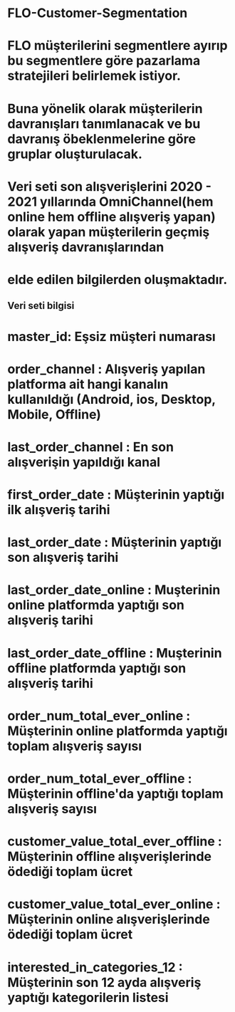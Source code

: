 # FLO-Customer-Segmentation
# FLO müşterilerini segmentlere ayırıp bu segmentlere göre pazarlama stratejileri belirlemek istiyor.
# Buna yönelik olarak müşterilerin davranışları tanımlanacak ve bu davranış öbeklenmelerine göre gruplar oluşturulacak.
# Veri seti son alışverişlerini 2020 - 2021 yıllarında OmniChannel(hem online hem offline alışveriş yapan) olarak yapan müşterilerin geçmiş alışveriş davranışlarından
# elde edilen bilgilerden oluşmaktadır.
## Veri seti bilgisi
# master_id: Eşsiz müşteri numarası
# order_channel : Alışveriş yapılan platforma ait hangi kanalın kullanıldığı (Android, ios, Desktop, Mobile, Offline)
# last_order_channel : En son alışverişin yapıldığı kanal
# first_order_date : Müşterinin yaptığı ilk alışveriş tarihi
# last_order_date : Müşterinin yaptığı son alışveriş tarihi
# last_order_date_online : Muşterinin online platformda yaptığı son alışveriş tarihi
# last_order_date_offline : Muşterinin offline platformda yaptığı son alışveriş tarihi
# order_num_total_ever_online : Müşterinin online platformda yaptığı toplam alışveriş sayısı
# order_num_total_ever_offline : Müşterinin offline'da yaptığı toplam alışveriş sayısı
# customer_value_total_ever_offline : Müşterinin offline alışverişlerinde ödediği toplam ücret
# customer_value_total_ever_online : Müşterinin online alışverişlerinde ödediği toplam ücret
# interested_in_categories_12 : Müşterinin son 12 ayda alışveriş yaptığı kategorilerin listesi

